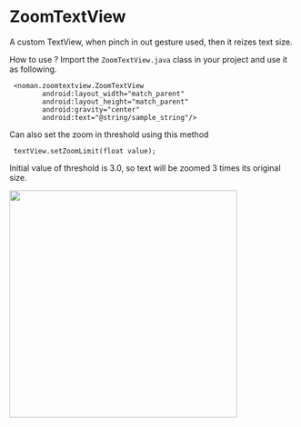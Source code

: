 # ZoomTextView
A custom TextView, when pinch in out gesture used, then it reizes text size. 

How to use ?
Import the `ZoomTextView.java` class in your project and use it as following.
```
 <noman.zoomtextview.ZoomTextView
        android:layout_width="match_parent"
        android:layout_height="match_parent"
        android:gravity="center"
        android:text="@string/sample_string"/>
```

Can also set the zoom in threshold using this method

```
 textView.setZoomLimit(float value);
```
Initial value of threshold is 3.0, so text will be zoomed 3 times its original size.


<img src="https://raw.githubusercontent.com/nomanr/ZoomTextView/master/demo.gif" width="400">
